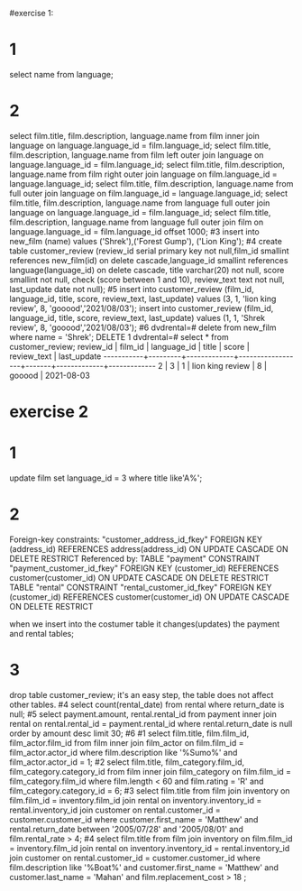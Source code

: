 #exercise 1:
# 1
select name from language;
# 2
select film.title, film.description, language.name from film inner join language on language.language_id = film.language_id;
select film.title, film.description, language.name from film left outer join language on language.language_id = film.language_id;
select film.title, film.description, language.name from film right outer join language on film.language_id = language.language_id;
select film.title, film.description, language.name from full outer join language on film.language_id = language.language_id;
select film.title, film.description, language.name from language full outer join language on language.language_id = film.language_id;
select film.title, film.description, language.name from language full outer join film on language.language_id = film.language_id offset 1000;
#3
insert into new_film (name) values ('Shrek'),('Forest Gump'), ('Lion King');
#4
create table customer_review (review_id serial primary key not null,film_id smallint references new_film(id) on delete cascade,language_id smallint references language(language_id) on delete cascade, title varchar(20) not null, score smallint not null, check (score between 1 and 10), review_text text not null, last_update date not null);
#5
insert into customer_review (film_id, language_id, title, score, review_text, last_update) values (3, 1, 'lion king review', 8, 'gooood','2021/08/03');
insert into customer_review (film_id, language_id, title, score, review_text, last_update) values (1, 1, 'Shrek review', 8, 'gooood','2021/08/03');
#6
dvdrental=# delete from new_film where name = 'Shrek';
DELETE 1
dvdrental=# select * from customer_review;
 review_id | film_id | language_id |      title       | score | review_text | last_update
-----------+---------+-------------+------------------+-------+-------------+-------------
         2 |       3 |           1 | lion king review |     8 | gooood      | 2021-08-03
# exercise 2
# 1
 update film set language_id = 3 where title like'A%';
# 2
Foreign-key constraints:
    "customer_address_id_fkey" FOREIGN KEY (address_id) REFERENCES address(address_id) ON UPDATE CASCADE ON DELETE RESTRICT
Referenced by:
    TABLE "payment" CONSTRAINT "payment_customer_id_fkey" FOREIGN KEY (customer_id) REFERENCES customer(customer_id) ON UPDATE CASCADE ON DELETE RESTRICT
    TABLE "rental" CONSTRAINT "rental_customer_id_fkey" FOREIGN KEY (customer_id) REFERENCES customer(customer_id) ON UPDATE CASCADE ON DELETE RESTRICT

when we insert into the costumer table it changes(updates) the payment and rental tables;
# 3
 drop table customer_review;
it's an easy step, the table does not affect other tables.
#4
select count(rental_date) from rental where return_date is null;
#5
 select payment.amount, rental.rental_id from payment inner join rental on rental.rental_id = payment.rental_id where rental.return_date is null order by amount desc limit 30;
#6
#1
select film.title, film.film_id, film_actor.film_id from film inner join film_actor on film.film_id = film_actor.actor_id where film.description like '%Sumo%' and film_actor.actor_id = 1;
#2
select film.title, film_category.film_id, film_category.category_id from film inner join film_category on film.film_id = film_category.film_id where film.length < 60 and film.rating = 'R' and film_category.category_id = 6;
#3
select film.title from film join inventory on film.film_id = inventory.film_id join rental on inventory.inventory_id = rental.inventory_id join customer on rental.customer_id = customer.customer_id where customer.first_name = 'Matthew' and rental.return_date between '2005/07/28' and '2005/08/01' and film.rental_rate > 4;
#4
select film.title from film join inventory on film.film_id = inventory.film_id join rental on inventory.inventory_id = rental.inventory_id join customer on rental.customer_id = customer.customer_id where film.description like '%Boat%'  and customer.first_name = 'Matthew' and customer.last_name = 'Mahan'  and film.replacement_cost > 18 ;